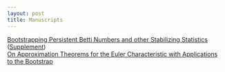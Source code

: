 ```yaml
---
layout: post
title: Manuscripts
---
```


[Bootstrapping Persistent Betti Numbers and other Stabilizing Statistics](pdf/AOS2103-046R2A0-2.pdf) ([Supplement](pdf/AOS2103-046R2A0-2_supplement.pdf))
\
[On Approximation Theorems for the Euler Characteristic with Applications to the Bootstrap](pdf/21-EJS1898-1.pdf)
